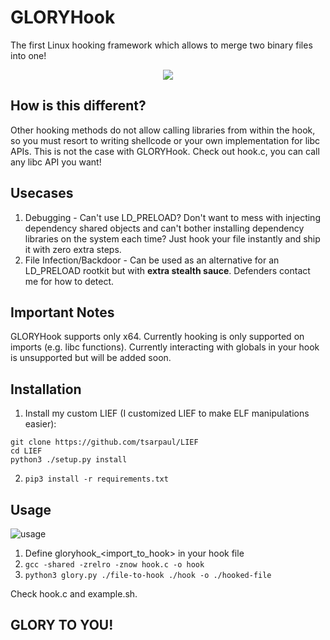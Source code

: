 # GLORYHook
The first Linux hooking framework which allows to merge two binary files into one!

<p align="center">
<img src="https://raw.githubusercontent.com/tsarpaul/GLORYHook/master/glory-penguin.png" />
</p>

## How is this different?
Other hooking methods do not allow calling libraries from within the hook, so you must resort to writing shellcode or your own implementation for libc APIs. This is not the case with GLORYHook. Check out hook.c, you can call any libc API you want!

## Usecases
1. Debugging - Can't use LD_PRELOAD? Don't want to mess with injecting dependency shared objects and can't bother installing dependency libraries on the system each time? Just hook your file instantly and ship it with zero extra steps.
2. File Infection/Backdoor - Can be used as an alternative for an LD_PRELOAD rootkit but with **extra stealth sauce**. Defenders contact me for how to detect.

## Important Notes
GLORYHook supports only x64.
Currently hooking is only supported on imports (e.g. libc functions).
Currently interacting with globals in your hook is unsupported but will be added soon.

## Installation
1. Install my custom LIEF (I customized LIEF to make ELF manipulations easier):
```
git clone https://github.com/tsarpaul/LIEF
cd LIEF
python3 ./setup.py install
```
2. ```pip3 install -r requirements.txt```

## Usage

![usage](https://raw.githubusercontent.com/tsarpaul/GLORYHook/master/usage.png)

1. Define gloryhook_<import_to_hook> in your hook file
2. `gcc -shared -zrelro -znow hook.c -o hook`
3. `python3 glory.py ./file-to-hook ./hook -o ./hooked-file`

Check hook.c and example.sh.

## GLORY TO YOU!
